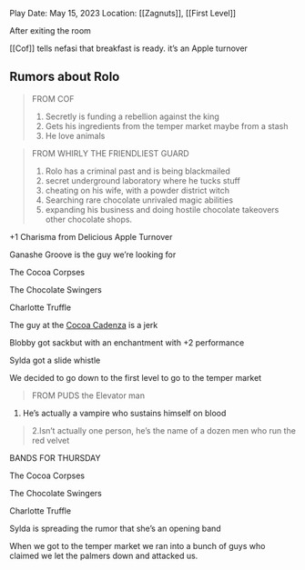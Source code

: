 

Play Date: May 15, 2023
Location: [[Zagnuts]], [[First Level]]

After exiting the room

[[Cof]] tells nefasi that breakfast is ready.  it’s an Apple turnover

## Rumors about Rolo

> FROM COF
> 
> 1. Secretly is funding a rebellion against the king
> 2. Gets his ingredients from the temper market maybe from a stash
> 3. He love animals

> FROM WHIRLY THE FRIENDLIEST GUARD
> 
> 1. Rolo has a criminal past and is being blackmailed
> 2. secret underground laboratory where he tucks stuff
> 3. cheating on his wife, with a powder district witch
> 4. Searching rare chocolate unrivaled magic abilities
> 5. expanding his business and doing hostile chocolate takeovers other chocolate shops.

+1 Charisma  from Delicious Apple Turnover

Ganashe Groove is the guy we’re looking for

The Cocoa Corpses

The Chocolate Swingers

Charlotte Truffle

The guy at the [Cocoa Cadenza](The%20Cocoa%20Crescendo.md) is a jerk

Blobby got sackbut with an enchantment with +2 performance

Sylda got a slide whistle

We decided to go down to the first level to go to the temper market

> FROM PUDS the Elevator man
1. He’s actually a vampire who sustains himself on blood
> 
> 
> 2.Isn’t actually one person, he’s the name of a dozen men who run the red velvet
> 

BANDS FOR THURSDAY

The Cocoa Corpses

The Chocolate Swingers

Charlotte Truffle

Sylda is spreading the rumor that she’s an opening band

When we got to the temper market we ran into a bunch of guys who claimed we let the palmers down and attacked us.